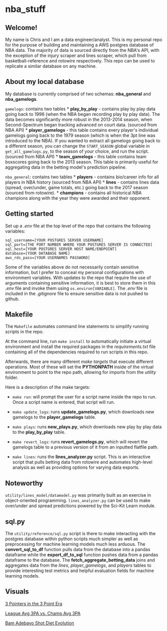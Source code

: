 # nba_stuff

## Welcome!

My name is Chris and I am a data engineer/analyst. This is my personal repo for the purpose of building and maintaining a AWS postgres database of NBA data. The majority of data is sourced directly from the NBA's API, with the exception of the injury scraper and lines scraper, which pull from basketball-reference and rotowire respectively. This repo can be used to replicate a similar database on any machine.

## About my local database

My database is currently comprised of two schemas: **nba_general** and **nba_gamelogs**.

`gamelogs`: contains two tables
    * **play_by_play** - contains play by play data going back to 1996 (when the NBA began recording play by play data). The data becomes significantly more robust in the 2013-2014 season, when Second-Spectrum began tracking advanced on court data. (sourced from NBA API)
    * **player_gamelogs** - this table contains every player's individual gamelogs going back to the 1979 season (which is when the 3pt line was introduced to the NBA). If you wanted to extract all gamelogs going back to a different season, you can change the `START_SEASON` global variable in `get_all_gamelogs.py`, to the season of your choice, and run the script. (sourced from NBA API)
    * **team_gamelogs** - this table contains team boxscores going back to the 2013 season. This table is primarily useful for aggregating data in the betting model's prediction pipeline.

`nba_general`: contains two tables
    * **players** - contains bio/career info for all players in NBA history (sourced from NBA API)
    * **lines** - contains lines data (spread, over/under, game totals, etc.) going back to the 2017 season (sourced from rotowire).
    * **champions** - contains all historical NBA champions along with the year they were awarded and their opponent.

## Getting started

Set up a _.env_ file at the top level of the repo that contains the following variables:

```
sql_username=[YOUR POSTGRES SERVER USERNAME]
sql_port=[THE PORT NUMBER WHERE YOUR POSTGRES SERVER IS CONNECTED]
sql_host=[YOUR POSTGRES SERVER HOST NAME/ENDPOINT]
database=[YOUR DATABASE NAME]
aws_rds_pass=[YOUR USERNAMES PASSWORD]
```

Some of the variables above do not necessarily contain sensitive information, but I prefer to conceal my personal configurations with environment variables. With updates to the repo that require the use of arguments containing sensitive information, it is best to store them in this _.env_ file and invoke them using `os.environ[VARIABLE]`. The _.env_ file is included in the _.gitignore_ file to ensure sensitive data is not pushed to github.

## Makefile

The `Makefile` automates command line statements to simplify running scripts in the repo.

At the command line, run `make install` to automatically initiate a virtual environment and install the required packages in the _requirements.txt_ file containing all of the dependencies required to run scripts in this repo. 

Afterwards, there are many different _make targets_ that execute different operations. Most of these will set the **PYTHONPATH** inside of the virtual environment to point to the repo path, allowing for imports from the _utility_ folder.

Here is a description of the make targets:

* `make run`: will prompt the user for a script name inside the repo to run. Once a script name is entered, that script will run.

* `make update_logs`: runs **update_gamelogs.py**, which downloads new gamelogs to the **player_gamelogs** table.

* `make plays`: runs **new_plays.py**, which downloads new play by play data to the **play_by_play** table.

* `make revert_logs`: runs **revert_gamelogs.py**, which will revert the gamelogs table to a previous version of it from an inputted flatfile path.

* `make lines`: runs the **lines_analyzer.py** script. This is an interactive script that pulls betting data from rotowire and automates high-level analysis as well as providing options for varying data exports.


## Noteworthy

`utility/lines_model/datamodel.py` was primarily built as an exercise in object-oriented programming. `lines_analyzer.py` can be used to make over/under and spread predictions powered by the Sci-Kit Learn module.

## sql.py

The `utility/reference/sql.py` script is there to make interacting with the postgres database within python scripts much simpler as well as preprocessing for machine learning models much less arduous. The **convert_sql_to_df** function pulls data from the database into a pandas dataframe while the **export_df_to_sql** function pushes data from a pandas dataframe to the database. The **fetch_aggregate_betting_data** joins and aggregates data from the _lines_, _player_gamelogs_, and _players_ tables to provide interesting test metrics and helpful evaluation fields for machine learning models.

## Visuals

[3 Pointers in the 3 Point Era](https://datawrapper.dwcdn.net/k4ecb/2/)

[League Avg 3PA vs. Champ Avg 3PA](https://datawrapper.dwcdn.net/LMIbM/2/)

[Bam Adebayo Shot Diet Evolution](https://www.datawrapper.de/_/VPKe1/)
